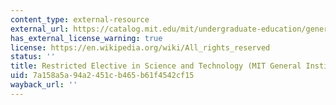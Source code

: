 ```yaml
---
content_type: external-resource
external_url: https://catalog.mit.edu/mit/undergraduate-education/general-institute-requirements/#restrequirementtext
has_external_license_warning: true
license: https://en.wikipedia.org/wiki/All_rights_reserved
status: ''
title: Restricted Elective in Science and Technology (MIT General Institute Requirement)
uid: 7a158a5a-94a2-451c-b465-b61f4542cf15
wayback_url: ''
---
```

